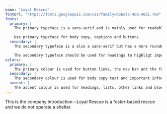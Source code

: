 ```yaml
---
name: "Loyal Rescue"
fontUrl: "https://fonts.googleapis.com/css?family=Roboto:400,400i,700"
fonts:
  primary: |
    The primary typeface is a sans-serif and is mainly used for readable purposes. It was chosen with the secondary typeface in mind and will create strong contrast. Roboto has a square, more structured look which gives a more serious vibe.

    Use primary typeface for body copy, captions and buttons.
  secondary: |
    The secondary typeface is a also a sans-serif but has a more rounded look to it to create good contrast with the body copy font. It has a fun and less serious look which creates happiness.

    The secondary typeface should be used for headings to highligt important things.
colors:
  primary: |
    The primary colour is used for button links, the nav bar and the footer.
  secondary: |
    The secondary colour is used for body copy text and important information.
  accent: |
    The accent colour is used for headings, lists, other links and blockquotes.
---
```


This is the company introduction—Loyal Rescue is a foster-based rescue and we do not operate a shelter.
